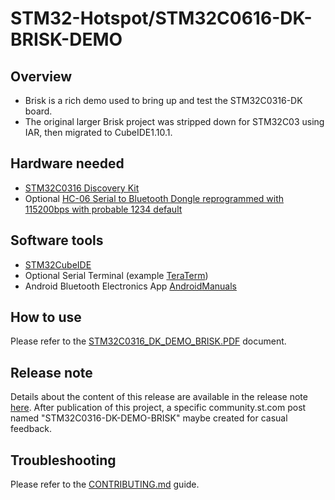 # STM32-Hotspot/STM32C0616-DK-BRISK-DEMO

## Overview

* Brisk is a rich demo used to bring up and test the STM32C0316-DK board.
* The original larger Brisk project was stripped down for STM32C03 using IAR, then migrated to CubeIDE1.10.1.

## Hardware needed

* [STM32C0316 Discovery Kit](https://www.st.com/en/evaluation-tools/stm32c0316-dk.html)
* Optional [HC-06 Serial to Bluetooth Dongle reprogrammed with 115200bps with probable 1234 default](https://components101.com/wireless/hc-06-bluetooth-module-pinout-datasheet)

## Software tools

* [STM32CubeIDE](https://www.st.com/stm32cubeide)
* Optional Serial Terminal (example [TeraTerm](http://www.teraterm.org/))
* Android Bluetooth Electronics App [Android](https://play.google.com/store/apps/details?id=com.keuwl.arduinobluetooth&gl=US)[Manuals](http://www.keuwl.com/apps/bluetoothelectronics/)

## How to use

Please refer to the [STM32C0316_DK_DEMO_BRISK.PDF](./Doc/HOW_TO_PLAY/STM32C0316-DK-DEMO-BRISK.pdf) document.

## Release note

Details about the content of this release are available in the release note [here](https://htmlpreview.github.io/?https://github.com/stm32-hotspot/STM32C0616-DK-BRISK-DEMO/blob/main/Release_Notes.html).
After publication of this project, a specific community.st.com post named "STM32C0316-DK-DEMO-BRISK" maybe created for casual feedback.

## Troubleshooting

Please refer to the [CONTRIBUTING.md](CONTRIBUTING.md) guide.
